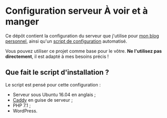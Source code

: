 # Configuration serveur À voir et à manger

Ce dépôt contient la configuration du serveur que j'utilise pour [mon blog personnel](https://voiretmanger.fr), ainsi qu'un [script de configuration](https://github.com/nicolinuxfr/config-server/blob/master/tools/install.sh) automatisé.

Vous pouvez utiliser ce projet comme base pour le vôtre. **Ne l'utilisez pas directement**, il est adapté à mes besoins précis ! 

## Que fait le script d'installation ?

Le script est pensé pour cette configuration :

- Serveur sous Ubuntu 16.04 en anglais ;
- [Caddy](https://github.com/mholt/caddy) en guise de serveur ;
- PHP 7.1 ;
- WordPress.